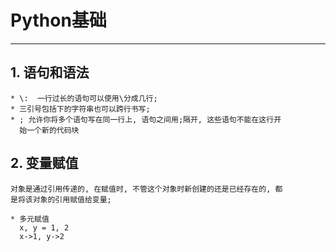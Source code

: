 # **Python基础**
***



## **1. 语句和语法**
    * \:  一行过长的语句可以使用\分成几行;
    * 三引号包括下的字符串也可以跨行书写;
    * ; 允许你将多个语句写在同一行上, 语句之间用;隔开, 这些语句不能在这行开
      始一个新的代码块



## **2. 变量赋值**
    对象是通过引用传递的, 在赋值时, 不管这个对象时新创建的还是已经存在的, 都
    是将该对象的引用赋值给变量;
    
    * 多元赋值
      x, y = 1, 2
      x->1, y->2

